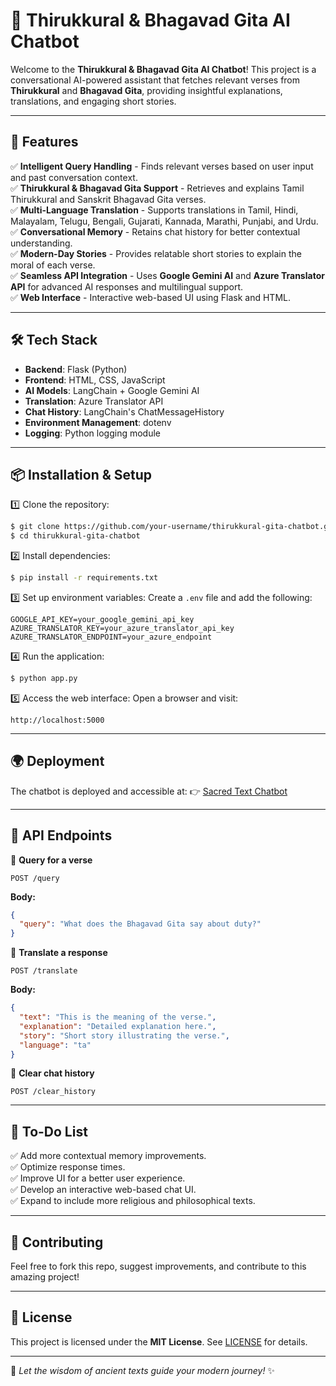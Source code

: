 # 📜 Thirukkural & Bhagavad Gita AI Chatbot

Welcome to the **Thirukkural & Bhagavad Gita AI Chatbot**! This project is a conversational AI-powered assistant that fetches relevant verses from **Thirukkural** and **Bhagavad Gita**, providing insightful explanations, translations, and engaging short stories.

---

## 🚀 Features

✅ **Intelligent Query Handling** - Finds relevant verses based on user input and past conversation context.\
✅ **Thirukkural & Bhagavad Gita Support** - Retrieves and explains Tamil Thirukkural and Sanskrit Bhagavad Gita verses.\
✅ **Multi-Language Translation** - Supports translations in Tamil, Hindi, Malayalam, Telugu, Bengali, Gujarati, Kannada, Marathi, Punjabi, and Urdu.\
✅ **Conversational Memory** - Retains chat history for better contextual understanding.\
✅ **Modern-Day Stories** - Provides relatable short stories to explain the moral of each verse.\
✅ **Seamless API Integration** - Uses **Google Gemini AI** and **Azure Translator API** for advanced AI responses and multilingual support.\
✅ **Web Interface** - Interactive web-based UI using Flask and HTML.

---

## 🛠️ Tech Stack

- **Backend**: Flask (Python)
- **Frontend**: HTML, CSS, JavaScript
- **AI Models**: LangChain + Google Gemini AI
- **Translation**: Azure Translator API
- **Chat History**: LangChain's ChatMessageHistory
- **Environment Management**: dotenv
- **Logging**: Python logging module

---

## 📦 Installation & Setup

1️⃣ Clone the repository:

```sh
$ git clone https://github.com/your-username/thirukkural-gita-chatbot.git
$ cd thirukkural-gita-chatbot
```

2️⃣ Install dependencies:

```sh
$ pip install -r requirements.txt
```

3️⃣ Set up environment variables:
Create a `.env` file and add the following:

```env
GOOGLE_API_KEY=your_google_gemini_api_key
AZURE_TRANSLATOR_KEY=your_azure_translator_api_key
AZURE_TRANSLATOR_ENDPOINT=your_azure_endpoint
```

4️⃣ Run the application:

```sh
$ python app.py
```

5️⃣ Access the web interface:
Open a browser and visit:

```
http://localhost:5000
```

---

## 🌍 Deployment

The chatbot is deployed and accessible at:
👉 [Sacred Text Chatbot](https://sacredtext-chatbot.onrender.com)

---

## 🎯 API Endpoints

🔹 **Query for a verse**

```http
POST /query
```

**Body:**

```json
{
  "query": "What does the Bhagavad Gita say about duty?"
}
```

🔹 **Translate a response**

```http
POST /translate
```

**Body:**

```json
{
  "text": "This is the meaning of the verse.",
  "explanation": "Detailed explanation here.",
  "story": "Short story illustrating the verse.",
  "language": "ta"
}
```

🔹 **Clear chat history**

```http
POST /clear_history
```

---

## 📌 To-Do List

✅ Add more contextual memory improvements.\
✅ Optimize response times.\
✅ Improve UI for a better user experience.\
✅ Develop an interactive web-based chat UI.\
&#x20;✅ Expand to include more religious and philosophical texts.

---

## 🤝 Contributing

Feel free to fork this repo, suggest improvements, and contribute to this amazing project!

---

## 📝 License

This project is licensed under the **MIT License**. See [LICENSE](LICENSE) for details.

---

🚀 *Let the wisdom of ancient texts guide your modern journey!* ✨

